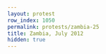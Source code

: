 ```yaml
---
layout: protest
row_index: 1050
permalink: protests/zambia-25
title: Zambia, July 2012
hidden: true
---
```

